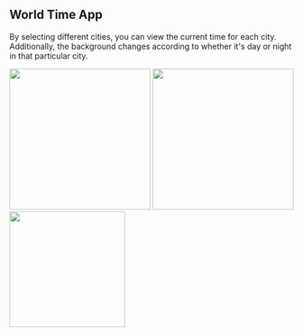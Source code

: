 ## World Time App

By selecting different cities, you can view the current time for each city. Additionally, the background changes according to whether it's day or night in that particular city.

<img src="https://github.com/user-attachments/assets/2939432f-9598-4574-b228-82fb8161fe6b" width="250">

<img src="https://github.com/user-attachments/assets/d299d119-bd87-41f1-bf88-8a54b2c40372" width="250">

<img src="https://github.com/user-attachments/assets/2c9421d2-5a22-4160-a910-869f0e6a8bc4" width="205">



